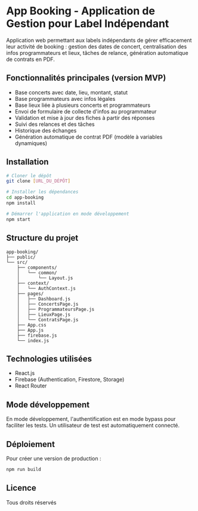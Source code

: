 # App Booking - Application de Gestion pour Label Indépendant

Application web permettant aux labels indépendants de gérer efficacement leur activité de booking : gestion des dates de concert, centralisation des infos programmateurs et lieux, tâches de relance, génération automatique de contrats en PDF.

## Fonctionnalités principales (version MVP)

- Base concerts avec date, lieu, montant, statut
- Base programmateurs avec infos légales
- Base lieux liée à plusieurs concerts et programmateurs
- Envoi de formulaire de collecte d'infos au programmateur
- Validation et mise à jour des fiches à partir des réponses
- Suivi des relances et des tâches
- Historique des échanges
- Génération automatique de contrat PDF (modèle à variables dynamiques)

## Installation

```bash
# Cloner le dépôt
git clone [URL_DU_DÉPÔT]

# Installer les dépendances
cd app-booking
npm install

# Démarrer l'application en mode développement
npm start
```

## Structure du projet

```
app-booking/
├── public/
└── src/
    ├── components/
    │   └── common/
    │       └── Layout.js
    ├── context/
    │   └── AuthContext.js
    ├── pages/
    │   ├── Dashboard.js
    │   ├── ConcertsPage.js
    │   ├── ProgrammateursPage.js
    │   ├── LieuxPage.js
    │   └── ContratsPage.js
    ├── App.css
    ├── App.js
    ├── firebase.js
    └── index.js
```

## Technologies utilisées

- React.js
- Firebase (Authentication, Firestore, Storage)
- React Router

## Mode développement

En mode développement, l'authentification est en mode bypass pour faciliter les tests. Un utilisateur de test est automatiquement connecté.

## Déploiement

Pour créer une version de production :

```bash
npm run build
```

## Licence

Tous droits réservés
